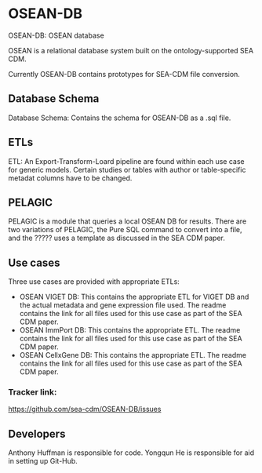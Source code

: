 # OSEAN-DB
OSEAN-DB: OSEAN database

OSEAN is a relational database system built on the ontology-supported SEA CDM.

Currently OSEAN-DB contains prototypes for SEA-CDM file conversion.

## Database Schema

Database Schema: Contains the schema for OSEAN-DB as a .sql file. 


## ETLs

ETL: An Export-Transform-Loard pipeline are found within each use case for generic models. Certain studies or tables with author or table-specific metadat columns have to be changed.

## PELAGIC 

PELAGIC is a module that queries a local OSEAN DB for results. There are two variations of PELAGIC, the Pure SQL command to convert into a file, and the ????? uses a template as discussed in the SEA CDM paper.


## Use cases  

Three use cases are provided with appropriate ETLs:
- OSEAN VIGET DB: This contains the appropriate ETL for VIGET DB and the actual metadata and gene expression file used. The readme contains the link for all files used for this use case as part of the SEA CDM paper.
- OSEAN ImmPort DB: This contains the appropriate ETL. The readme contains the link for all files used for this use case as part of the SEA CDM paper.
- OSEAN CellxGene DB: This contains the appropriate ETL. The readme contains the link for all files used for this use case as part of the SEA CDM paper.
  


### Tracker link:  
https://github.com/sea-cdm/OSEAN-DB/issues 


## Developers 

Anthony Huffman is responsible for code.
Yongqun He is responsible for aid in setting up Git-Hub.
